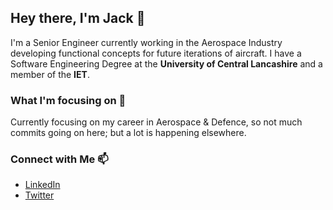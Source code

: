 ## Hey there, I'm Jack 👋
I'm a Senior Engineer currently working in the Aerospace Industry developing functional concepts for future iterations of aircraft. I have a Software Engineering Degree at the **University of Central Lancashire** and a member of the **IET**. 

### What I'm focusing on 🔭
Currently focusing on my career in Aerospace & Defence, so not much commits going on here; but a lot is happening elsewhere. 

### Connect with Me 📫

- [LinkedIn](www.linkedin.com/in/jackiabishop)
- [Twitter](https://twitter.com/JackIABishop)
